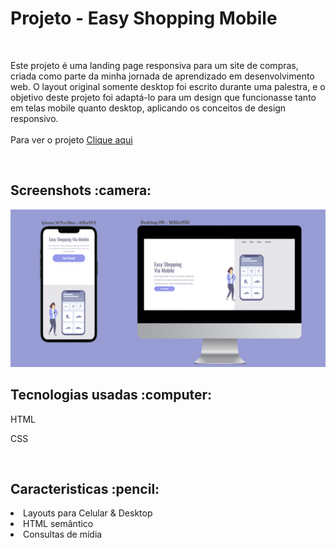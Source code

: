 <h1>Projeto - Easy Shopping Mobile </h1> 
<br>
<p>Este projeto é uma landing page responsiva para um site de compras, criada como parte da minha jornada de aprendizado em desenvolvimento web.
O layout original somente desktop foi escrito durante uma palestra, e o objetivo deste projeto foi adaptá-lo para um design que funcionasse tanto em telas mobile quanto desktop, aplicando os conceitos de design responsivo.
<br>
<br>
Para ver o projeto <a href="https://matheeusaraujo.github.io/projeto-easy-shopping-mobile/">Clique aqui</a></p>

<br>
<h2>Screenshots :camera:</h2>
<img src="https://github.com/matheeusaraujo/projeto-easy-shopping-mobile/blob/master/img/Desktop.png?raw=true"/>
<br>
<h2>Tecnologias usadas :computer:</h2>
<p>HTML</p>
<p>CSS</p>
<br>
<h2>Caracteristicas :pencil: </h2>
<li>Layouts para Celular & Desktop</li>
<li>HTML semântico</li>
<li>Consultas de mídia</li>
